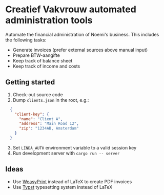 # Creatief Vakvrouw automated administration tools

Automate the financial administration of Noemi's business.
This includes the following tasks:

- Generate invoices (prefer external sources above manual input)
- Prepare BTW-aangifte
- Keep track of balance sheet
- Keep track of income and costs

## Getting started

1. Check-out source code
2. Dump `clients.json` in the root, e.g.:
```json
  {
    "client-key": {
      "name": "Client A",
      "address": "Main Road 12",
      "zip": "1234AB, Amsterdam"
    }
  }
```
3. Set `LINDA_AUTH` environment variable to a valid session key
4. Run development server with `cargo run -- server`

## Ideas

- Use [WeasyPrint](https://doc.courtbouillon.org/weasyprint/stable/) instead of LaTeX to create PDF invoices
- Use [Typst](https://github.com/typst/typst) typesetting system instead of LaTeX
